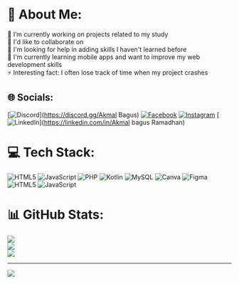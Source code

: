 # 💫 About Me:
🔭 I’m currently working on projects related to my study<br>👯 I'd like to collaborate on<br>🤝 I'm looking for help in adding skills I haven't learned before<br>🌱 I'm currently learning mobile apps and want to improve my web development skills<br>⚡ Interesting fact: I often lose track of time when my project crashes


## 🌐 Socials:
[![Discord](https://img.shields.io/badge/Discord-%237289DA.svg?logo=discord&logoColor=white)](https://discord.gg/Akmal Bagus) [![Facebook](https://img.shields.io/badge/Facebook-%231877F2.svg?logo=Facebook&logoColor=white)](https://facebook.com/Akmalee) [![Instagram](https://img.shields.io/badge/Instagram-%23E4405F.svg?logo=Instagram&logoColor=white)](https://instagram.com/seenakamuu) [![LinkedIn](https://img.shields.io/badge/LinkedIn-%230077B5.svg?logo=linkedin&logoColor=white)](https://linkedin.com/in/Akmal bagus Ramadhan) 

# 💻 Tech Stack:
![HTML5](https://img.shields.io/badge/html5-%23E34F26.svg?style=for-the-badge&logo=html5&logoColor=white) ![JavaScript](https://img.shields.io/badge/javascript-%23323330.svg?style=for-the-badge&logo=javascript&logoColor=%23F7DF1E) ![PHP](https://img.shields.io/badge/php-%23777BB4.svg?style=for-the-badge&logo=php&logoColor=white) ![Kotlin](https://img.shields.io/badge/kotlin-%237F52FF.svg?style=for-the-badge&logo=kotlin&logoColor=white) ![MySQL](https://img.shields.io/badge/mysql-4479A1.svg?style=for-the-badge&logo=mysql&logoColor=white) ![Canva](https://img.shields.io/badge/Canva-%2300C4CC.svg?style=for-the-badge&logo=Canva&logoColor=white) ![Figma](https://img.shields.io/badge/figma-%23F24E1E.svg?style=for-the-badge&logo=figma&logoColor=white) ![HTML5](https://img.shields.io/badge/html5-%23E34F26.svg?style=for-the-badge&logo=html5&logoColor=white) ![JavaScript](https://img.shields.io/badge/javascript-%23323330.svg?style=for-the-badge&logo=javascript&logoColor=%23F7DF1E)
# 📊 GitHub Stats:
![](https://github-readme-stats.vercel.app/api?username=akmalbagusramadhan21&theme=dark&hide_border=false&include_all_commits=false&count_private=false)<br/>
![](https://nirzak-streak-stats.vercel.app/?user=akmalbagusramadhan21&theme=dark&hide_border=false)<br/>
![](https://github-readme-stats.vercel.app/api/top-langs/?username=akmalbagusramadhan21&theme=dark&hide_border=false&include_all_commits=false&count_private=false&layout=compact)

---
[![](https://visitcount.itsvg.in/api?id=akmalbagusramadhan21&icon=0&color=0)](https://visitcount.itsvg.in)

<!-- Proudly created with GPRM ( https://gprm.itsvg.in ) -->


<!---
akmalbagusramadhan21/akmalbagusramadhan21 is a ✨ special ✨ repository because its `README.md` (this file) appears on your GitHub profile.
You can click the Preview link to take a look at your changes.
--->
